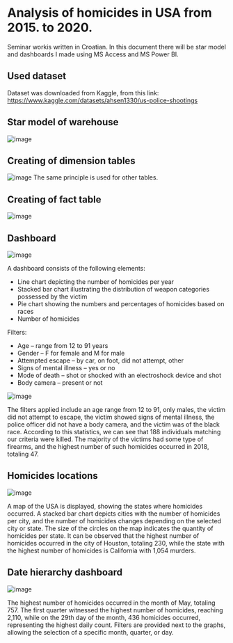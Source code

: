 # Analysis of homicides in USA from 2015. to 2020.
Seminar workis written in Croatian.
In this document there will be star model and dashboards I made using MS Access and MS Power BI.

## Used dataset
Dataset was downloaded from Kaggle, from this link: https://www.kaggle.com/datasets/ahsen1330/us-police-shootings 

## Star model of warehouse
![image](https://github.com/petakantonio/DWH-and-BI/assets/126813875/47d9a6d6-beb2-4225-ac8c-e6a6382ff1f7)

## Creating of dimension tables
![image](https://github.com/petakantonio/DWH-and-BI/assets/126813875/f35ebf2e-3908-47f7-bd81-08747d6104a1)
The same principle is used for other tables.

## Creating of fact table
![image](https://github.com/petakantonio/DWH-and-BI/assets/126813875/e3b718f8-1d8c-4cda-be54-28b9e1715622)

## Dashboard
![image](https://github.com/petakantonio/DWH-and-BI/assets/126813875/330a4aa4-ac92-4b78-beb8-22e245043623)

A dashboard consists of the following elements:
- Line chart depicting the number of homicides per year
- Stacked bar chart illustrating the distribution of weapon categories possessed by the victim
- Pie chart showing the numbers and percentages of homicides based on races
- Number of homicides

Filters:
- Age – range from 12 to 91 years
- Gender – F for female and M for male
- Attempted escape – by car, on foot, did not attempt, other
- Signs of mental illness – yes or no
- Mode of death – shot or shocked with an electroshock device and shot
- Body camera – present or not

![image](https://github.com/petakantonio/DWH-and-BI/assets/126813875/6bc7233c-5e1f-43ed-9813-5f448fbfde45)

The filters applied include an age range from 12 to 91, only males, the victim did not attempt to escape, the victim showed signs of mental illness, the police officer did not have a body camera, and the victim was of the black race. According to this statistics, we can see that 188 individuals matching our criteria were killed. The majority of the victims had some type of firearms, and the highest number of such homicides occurred in 2018, totaling 47.

## Homicides locations
![image](https://github.com/petakantonio/DWH-and-BI/assets/126813875/3e9361c8-5d00-4621-8bce-0e611f139dd1)

A map of the USA is displayed, showing the states where homicides occurred. A stacked bar chart depicts cities with the number of homicides per city, and the number of homicides changes depending on the selected city or state. The size of the circles on the map indicates the quantity of homicides per state. It can be observed that the highest number of homicides occurred in the city of Houston, totaling 230, while the state with the highest number of homicides is California with 1,054 murders.

## Date hierarchy dashboard
![image](https://github.com/petakantonio/DWH-and-BI/assets/126813875/7e7185de-efea-4272-ae70-1dea4bf9b774)

The highest number of homicides occurred in the month of May, totaling 757. The first quarter witnessed the highest number of homicides, reaching 2,110, while on the 29th day of the month, 436 homicides occurred, representing the highest daily count. Filters are provided next to the graphs, allowing the selection of a specific month, quarter, or day.

